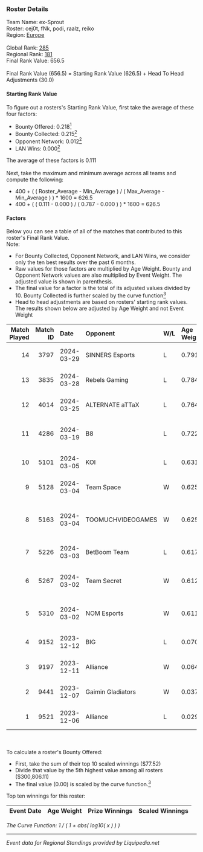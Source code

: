 ### Roster Details<br />
Team Name: ex-Sprout<br />
Roster: cej0t, fNk, podi, raalz, reiko<br />
Region: [Europe]( ../standings_europe.md)<br />
<br />
Global Rank: [285](../standings_global.md)<br />
Regional Rank: [181]( ../standings_europe.md)<br />
Final Rank Value:  656.5<br />
<br />
Final Rank Value (656.5) = Starting Rank Value (626.5) + Head To Head Adjustments (30.0)<br />

#### Starting Rank Value<br />
To figure out a rosters's Starting Rank Value, first take the average of these four factors:<br />
- Bounty Offered: 0.218[<sup>1</sup>](#table2)
- Bounty Collected: 0.215[<sup>2</sup>](#table1)
- Opponent Network: 0.012[<sup>2</sup>](#table1)
- LAN Wins: 0.000[<sup>2</sup>](#table1)

The average of these factors is 0.111<br />
<br />
Next, take the maximum and minimum average across all teams and compute the following:<br />
- 400 + ( ( Roster_Average - Min_Average ) / ( Max_Average - Min_Average ) ) * 1600 = 626.5
- 400 + ( ( 0.111 - 0.000 ) / ( 0.787 - 0.000 ) ) * 1600 = 626.5


#### Factors<br />
Below you can see a table of all of the matches that contributed to this roster's Final Rank Value.<br />
Note:<br />

- For Bounty Collected, Opponent Network, and LAN Wins, we consider only the ten best results over the past 6 months.
- Raw values for those factors are multiplied by Age Weight. Bounty and Opponent Network values are also multiplied by Event Weight. The adjusted value is shown in parenthesis.
- The final value for a factor is the total of its adjusted values divided by 10. Bounty Collected is further scaled by the curve function[<sup>3</sup>](#curveFunction)
- Head to head adjustments are based on rosters' starting rank values. The results shown below are adjusted by Age Weight and not Event Weight
<span id="table1"></span><br />


| Match Played | Match ID | Date       | Opponent          | W/L | Age Weight | Event Weight | Bounty Collected | Opponent Network | LAN Wins  | H2H Adj. | Roster                                      |
| -: | -: | :- | :- | :- | :- | :- | :- | :- | :- | -: | :- |
|           14 |     3797 | 2024-03-29 | SINNERS Esports   | L   | 0.791      | -            | -                | -                | -         |    -3.17 | cej0t, fNk, podi, raalz, reiko              |
|           13 |     3835 | 2024-03-28 | Rebels Gaming     | L   | 0.784      | -            | -                | -                | -         |    -1.84 | cej0t, fNk, podi, raalz, reiko              |
|           12 |     4014 | 2024-03-25 | ALTERNATE aTTaX   | L   | 0.764      | -            | -                | -                | -         |    -4.42 | cej0t, fNk, podi, raalz, reiko              |
|           11 |     4286 | 2024-03-19 | B8                | L   | 0.722      | -            | -                | -                | -         |    -1.56 | cptkurtka023, esenthial, npl, OWNER, r1nkle |
|           10 |     5101 | 2024-03-05 | KOI               | L   | 0.631      | -            | -                | -                | -         |    -2.42 | cej0t, raalz, reiko, Sdaim, sL1m3           |
|            9 |     5128 | 2024-03-04 | Team Space        | W   | 0.625      | 0.143        | 0.009 (0.001)    | 0.457 (0.041)    | 0 (0.000) |    14.01 | enzero, fozil, TruNiQ, Vert, waterfaLLZ     |
|            8 |     5163 | 2024-03-04 | TOOMUCHVIDEOGAMES | W   | 0.625      | 0.143        | 0.000 (0.000)    | 0.101 (0.009)    | 0 (0.000) |     6.48 | kaavio, lehtori, N44M4, shaker, VORMISTO    |
|            7 |     5226 | 2024-03-03 | BetBoom Team      | L   | 0.617      | -            | -                | -                | -         |    -0.32 | Buzz, cej0t, raalz, reiko, sL1m3            |
|            6 |     5267 | 2024-03-02 | Team Secret       | W   | 0.612      | 0.143        | 0.000 (0.000)    | 0.230 (0.020)    | 0 (0.000) |    10.29 | anarkez, innocent, Kind0, Maze, Tauson      |
|            5 |     5310 | 2024-03-02 | NOM Esports       | W   | 0.611      | 0.143        | 0.000 (0.000)    | 0.360 (0.031)    | 0 (0.000) |    10.44 | dan1, Libido, meztal, MOREE, ultimate       |
|            4 |     9152 | 2023-12-12 | BIG               | L   | 0.070      | -            | -                | -                | -         |    -0.03 | cej0t, fNk, raalz, sL1m3, spooke            |
|            3 |     9197 | 2023-12-11 | Alliance          | W   | 0.064      | 0.384        | 0.004 (0.000)    | 0.529 (0.013)    | 0 (0.000) |     1.59 | cej0t, fNk, raalz, sL1m3, spooke            |
|            2 |     9441 | 2023-12-07 | Gaimin Gladiators | W   | 0.037      | 0.384        | 0.092 (0.001)    | 0.727 (0.010)    | 0 (0.000) |     1.15 | cej0t, fNk, raalz, sL1m3, spooke            |
|            1 |     9521 | 2023-12-06 | Alliance          | L   | 0.029      | -            | -                | -                | -         |    -0.19 | cej0t, fNk, raalz, sL1m3, spooke            |

<br />
<span id="table2"></span><br />
To calculate a roster's Bounty Offered:<br />

- First, take the sum of their top 10 scaled winnings ($77.52)
- Divide that value by the 5th highest value among all rosters ($300,806.11)
- The final value (0.00) is scaled by the curve function.[<sup>3</sup>](#curveFunction)

Top ten winnings for this roster:<br />

| Event Date | Age Weight | Prize Winnings | Scaled Winnings |
| :- | -: | :- | :- |


<span id="curveFunction"></span>_The Curve Function: 1 / ( 1 + abs( log10( x ) ) )_<br />

---
_Event data for Regional Standings provided by Liquipedia.net_<br />
